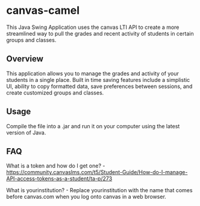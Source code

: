 # canvas-camel
This Java Swing Application uses the canvas LTI API to create a more streamlined way to pull the grades and recent activity of students in certain groups and classes.

## Overview
This application allows you to manage the grades and activity of your students in a single place. Built in time saving features include a simplistic UI, ability to copy formatted data, save preferences between sessions, and create customized groups and classes.

## Usage 
Compile the file into a .jar and run it on your computer using the latest version of Java.


## FAQ
  What is a token and how do I get one? - https://community.canvaslms.com/t5/Student-Guide/How-do-I-manage-API-access-tokens-as-a-student/ta-p/273
  
  What is yourinstitution? - Replace yourinstitution with the name that comes before canvas.com when you log onto canvas in a web browser.
  
